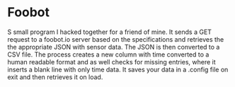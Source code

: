# Foobot
S small program I hacked together for a friend of mine. It sends a GET request to a foobot.io server based on the specifications and retrieves the the appropriate JSON with sensor data. The JSON is then converted to a CSV file. The process creates a new column with time converted to a human readable format and as well checks for missing entries, where it inserts a blank line with only time data.
It saves your data in a .config file on exit and then retrieves it on load.
